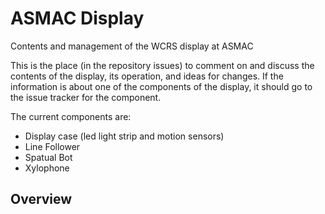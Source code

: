 # ASMAC Display

Contents and management of the WCRS display at ASMAC

This is the place (in the repository issues) to comment on and discuss the contents
of the display, its operation, and ideas for changes.  If the information is about
one of the components of the display, it should go to the issue tracker for the
component.

The current components are:
* Display case (led light strip and motion sensors)
* Line Follower
* Spatual Bot
* Xylophone

## Overview
